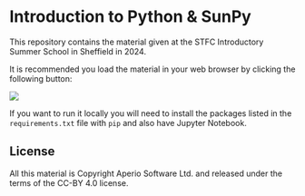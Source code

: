 Introduction to Python & SunPy
==============================

This repository contains the material given at the STFC Introductory Summer
School in Sheffield in 2024.

It is recommended you load the material in your web browser by clicking the
following button:

[![](https://mybinder.org/badge_logo.svg)](https://mybinder.org/v2/gh/aperiosoftware/stfc_summer_school_2024/HEAD?filepath=2024.ipynb)

If you want to run it locally you will need to install the packages listed in
the `requirements.txt` file with `pip` and also have Jupyter Notebook.

License
-------

All this material is Copyright Aperio Software Ltd. and released under the terms of the CC-BY 4.0 license.

